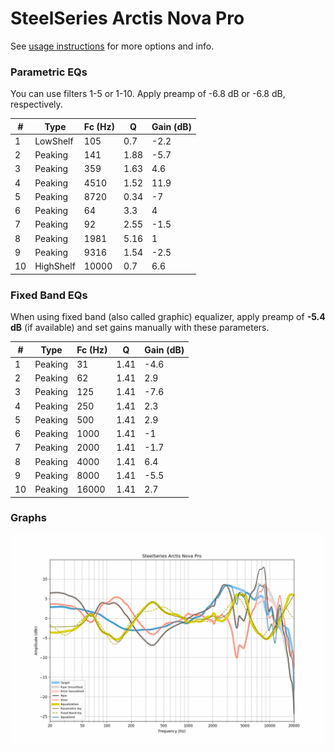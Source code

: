 # SteelSeries Arctis Nova Pro
See [usage instructions](https://github.com/jaakkopasanen/AutoEq#usage) for more options and info.

### Parametric EQs
You can use filters 1-5 or 1-10. Apply preamp of -6.8 dB or -6.8 dB, respectively.

|   # | Type      |   Fc (Hz) |    Q |   Gain (dB) |
|-----|-----------|-----------|------|-------------|
|   1 | LowShelf  |       105 | 0.7  |        -2.2 |
|   2 | Peaking   |       141 | 1.88 |        -5.7 |
|   3 | Peaking   |       359 | 1.63 |         4.6 |
|   4 | Peaking   |      4510 | 1.52 |        11.9 |
|   5 | Peaking   |      8720 | 0.34 |        -7   |
|   6 | Peaking   |        64 | 3.3  |         4   |
|   7 | Peaking   |        92 | 2.55 |        -1.5 |
|   8 | Peaking   |      1981 | 5.16 |         1   |
|   9 | Peaking   |      9316 | 1.54 |        -2.5 |
|  10 | HighShelf |     10000 | 0.7  |         6.6 |

### Fixed Band EQs
When using fixed band (also called graphic) equalizer, apply preamp of **-5.4 dB** (if available) and set gains manually with these parameters.

|   # | Type    |   Fc (Hz) |    Q |   Gain (dB) |
|-----|---------|-----------|------|-------------|
|   1 | Peaking |        31 | 1.41 |        -4.6 |
|   2 | Peaking |        62 | 1.41 |         2.9 |
|   3 | Peaking |       125 | 1.41 |        -7.6 |
|   4 | Peaking |       250 | 1.41 |         2.3 |
|   5 | Peaking |       500 | 1.41 |         2.9 |
|   6 | Peaking |      1000 | 1.41 |        -1   |
|   7 | Peaking |      2000 | 1.41 |        -1.7 |
|   8 | Peaking |      4000 | 1.41 |         6.4 |
|   9 | Peaking |      8000 | 1.41 |        -5.5 |
|  10 | Peaking |     16000 | 1.41 |         2.7 |

### Graphs
![](./SteelSeries%20Arctis%20Nova%20Pro.png)
